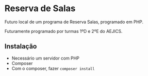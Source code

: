 # Reserva de Salas
Futuro local de um programa de Reserva Salas, programado em PHP.

Futuramente programado por turmas 1ºD e 2ºE do AEJICS.

## Instalação

- Necessário um servidor com PHP
- Composer
- Com o composer, fazer `composer install`